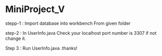 # MiniProject_V

stepp-1 :
         Import database into workbench From given folder
         
step-2 : 
         In UserInfo.java  Check your localhost port number is 3307 if not change it.
         
         
Step 3 :
         Run UserInfo.java .thanks!
         
     
